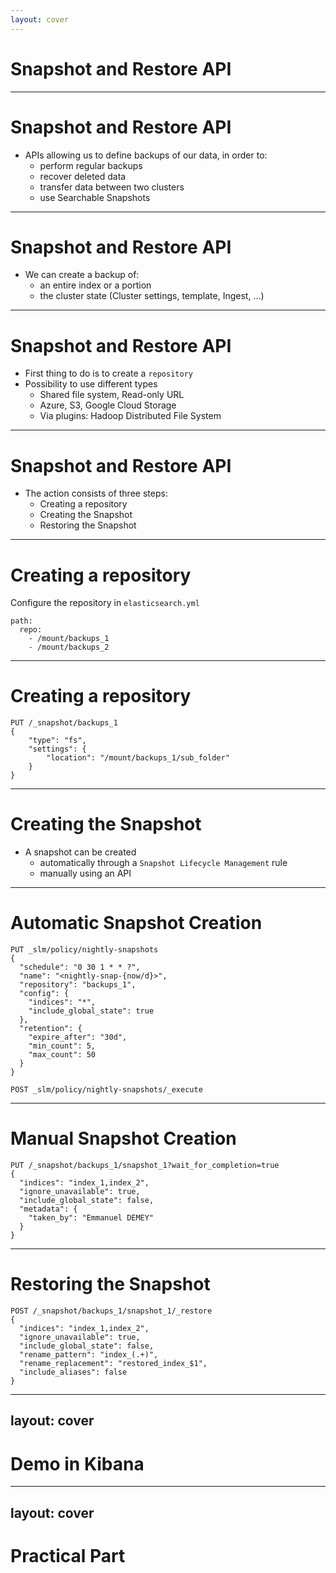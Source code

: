 ```yaml
---
layout: cover
---
```


# Snapshot and Restore API

---

# Snapshot and Restore API

* APIs allowing us to define backups of our data, in order to:
    * perform regular backups
    * recover deleted data
    * transfer data between two clusters
    * use Searchable Snapshots

---

# Snapshot and Restore API

* We can create a backup of:
    * an entire index or a portion
    * the cluster state (Cluster settings, template, Ingest, ...)

---

# Snapshot and Restore API

* First thing to do is to create a `repository`
* Possibility to use different types
    * Shared file system, Read-only URL
    * Azure, S3, Google Cloud Storage
    * Via plugins: Hadoop Distributed File System

---

# Snapshot and Restore API

* The action consists of three steps:
    * Creating a repository
    * Creating the Snapshot
    * Restoring the Snapshot

---

# Creating a repository

Configure the repository in `elasticsearch.yml`

```
path:
  repo:
    - /mount/backups_1
    - /mount/backups_2
```

---

# Creating a repository

```
PUT /_snapshot/backups_1
{
    "type": "fs",
    "settings": {
        "location": "/mount/backups_1/sub_folder"
    }
}
```

---

# Creating the Snapshot

* A snapshot can be created
    * automatically through a `Snapshot Lifecycle Management` rule
    * manually using an API

---

# Automatic Snapshot Creation

```
PUT _slm/policy/nightly-snapshots
{
  "schedule": "0 30 1 * * ?",       
  "name": "<nightly-snap-{now/d}>", 
  "repository": "backups_1",    
  "config": {
    "indices": "*",                 
    "include_global_state": true    
  },
  "retention": {                    
    "expire_after": "30d",
    "min_count": 5,
    "max_count": 50
  }
}
```

```
POST _slm/policy/nightly-snapshots/_execute
```

---

# Manual Snapshot Creation

```
PUT /_snapshot/backups_1/snapshot_1?wait_for_completion=true
{
  "indices": "index_1,index_2",
  "ignore_unavailable": true,
  "include_global_state": false,
  "metadata": {
    "taken_by": "Emmanuel DEMEY"
  }
}
```

---

# Restoring the Snapshot

```
POST /_snapshot/backups_1/snapshot_1/_restore
{
  "indices": "index_1,index_2",
  "ignore_unavailable": true,
  "include_global_state": false,
  "rename_pattern": "index_(.+)",
  "rename_replacement": "restored_index_$1",
  "include_aliases": false
}
```

---
layout: cover
---

# Demo in Kibana

---
layout: cover
---
# Practical Part